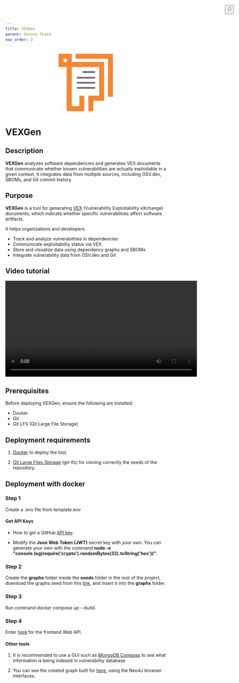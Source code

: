 ```yaml
---
title: VEXGen
parent: Secure Chain
nav_order: 3
---
```


<p align="center">
  <img src="/assets/images/vexgen-logo.png" alt="VEXGen Logo" width="180"/>
</p>

# VEXGen

## Description

**VEXGen** analyzes software dependencies and generates VEX documents that communicate whether known vulnerabilities are actually exploitable in a given context. It integrates data from multiple sources, including OSV.dev, SBOMs, and Git commit history.

## Purpose

**VEXGen** is a tool for generating [VEX](https://www.cisa.gov/resources-tools/resources/vulnerability-exploitability-exchange-vex) (Vulnerability Exploitability eXchange) documents, which indicate whether specific vulnerabilities affect software artifacts.

It helps organizations and developers:

- Track and analyze vulnerabilities in dependencies
- Communicate exploitability status via VEX
- Store and visualize data using dependency graphs and SBOMs
- Integrate vulnerability data from OSV.dev and Git

## Video tutorial

<video controls width="600">
  <source src="https://github.com/user-attachments/assets/5750712e-8429-410b-b697-ce8414fe5063" type="video/mp4">
  Your browser does not support the video tag.
</video>

## Prerequisites

Before deploying VEXGen, ensure the following are installed:

- Docker
- Git
- Git LFS (Git Large File Storage)

## Deployment requirements

1. [Docker](https://www.docker.com/) to deploy the tool.

2. [Git Large Files Storage](https://git-lfs.com/) (git-lfs) for cloning correctly the seeds of the repository.

## Deployment with docker

### Step 1
 Create a .env file from template.env

#### Get API Keys

- How to get a GitHub [API key](https://docs.github.com/en/authentication/keeping-your-account-and-data-secure/managing-your-personal-access-tokens).

- Modify the **Json Web Token (JWT)** secret key with your own. You can generate your own with the command **node -e "console.log(require('crypto').randomBytes(32).toString('hex'))"**.

### Step 2
Create the **graphs** folder inside the **seeds** folder in the root of the project, download the graphs seed from this [link](https://goo.su/YjuzmQ), and insert it into the **graphs** folder.

### Step 3
Run command *docker compose up --build*.

### Step 4
Enter [here](http://0.0.0.0:3000) for the frontend Web API.

#### Other tools
1. It is recommended to use a GUI such as [MongoDB Compass](https://www.mongodb.com/en/products/compass) to see what information is being indexed in vulnerability database

2. You can see the created graph built for [here](http://0.0.0.0:7474/browser/), using the Neo4J browser interfaces.

<button class="btn js-toggle-dark-mode" style="
  position: fixed;
  top: 1rem;
  right: 1rem;
  z-index: 1000;
">
  🌕
</button>

<script>
  const toggleDarkMode = document.querySelector('.js-toggle-dark-mode'); jtd.addEvent(toggleDarkMode, 'click', function(){ if (jtd.getTheme() === 'dark') { jtd.setTheme('light'); toggleDarkMode.textContent = '🌕'; } else { jtd.setTheme('dark'); toggleDarkMode.textContent = '☀️'; } }); 
</script>

